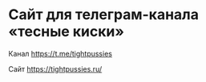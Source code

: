 # Сайт для телеграм-канала «тесные киски»

Канал https://t.me/tightpussies

Сайт https://tightpussies.ru/
